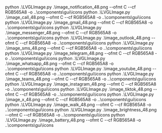 python .\LVGLImage.py .\image_notification_48.png --ofmt C --cf RGB565A8 -o  ..\components\gui\icons
python .\LVGLImage.py .\image_call_48.png --ofmt C --cf RGB565A8 -o  ..\components\gui\icons
python .\LVGLImage.py .\image_gmail_48.png --ofmt C --cf RGB565A8 -o  ..\components\gui\icons
python .\LVGLImage.py .\image_messenger_48.png --ofmt C --cf RGB565A8 -o  ..\components\gui\icons
python .\LVGLImage.py .\image_outlook_48.png --ofmt C --cf RGB565A8 -o  ..\components\gui\icons
python .\LVGLImage.py .\image_sms_48.png --ofmt C --cf RGB565A8 -o  ..\components\gui\icons
python .\LVGLImage.py .\image_telegram_48.png --ofmt C --cf RGB565A8 -o  ..\components\gui\icons
python .\LVGLImage.py .\image_whatsapp_48.png --ofmt C --cf RGB565A8 -o  ..\components\gui\icons
python .\LVGLImage.py .\image_youtube_48.png --ofmt C --cf RGB565A8 -o  ..\components\gui\icons
python .\LVGLImage.py .\image_teams_48.png --ofmt C --cf RGB565A8 -o  ..\components\gui\icons
python .\LVGLImage.py .\image_instagram_48.png --ofmt C --cf RGB565A8 -o  ..\components\gui\icons
python .\LVGLImage.py .\image_tiktok_48.png --ofmt C --cf RGB565A8 -o  ..\components\gui\icons
python .\LVGLImage.py .\image_x_48.png --ofmt C --cf RGB565A8 -o  ..\components\gui\icons
python .\LVGLImage.py .\image_walk_48.png --ofmt C --cf RGB565A8 -o  ..\components\gui\icons
python .\LVGLImage.py .\image_brightness_48.png --ofmt C --cf RGB565A8 -o  ..\components\gui\icons
python .\LVGLImage.py .\image_battery_48.png --ofmt C --cf RGB565A8 -o  ..\components\gui\icons

